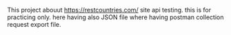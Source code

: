 This project abouut https://restcountries.com/ site api testing. this is for practicing only. 
here having also JSON file where having postman collection request export file. 
